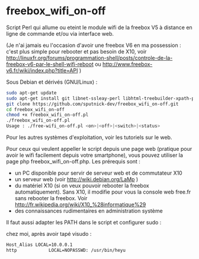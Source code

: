 freebox_wifi_on-off
===================

Script Perl qui allume ou eteint le module wifi de la freebox V5 à distance en ligne de commande et/ou via interface web.

(Je n'ai jamais eu l'occasion d'avoir une freebox V6 en ma possession : c'est plus simple pour rebooter et pas besoin de X10, voir http://linuxfr.org/forums/programmation-shell/posts/controle-de-la-freebox-v6-par-le-shell-wifi-reboot ou http://www.freebox-v6.fr/wiki/index.php?title=API )

Sous Debian et dérivés (GNU/Linux) :
```bash
sudo apt-get update
sudo apt-get install git libnet-ssleay-perl libhtml-treebuilder-xpath-perl libwww-mechanize-perl
git clone https://github.com/sputnick-dev/freebox_wifi_on-off.git
cd freebox_wifi_on-off
chmod +x freebox_wifi_on-off.pl
./freebox_wifi_on-off.pl
Usage : ./free-wifi_on-off.pl <on>|<off>|<switch>|<status>
```

Pour les autres systèmes d'exploitation, voir les tutoriels sur le web.


Pour ceux qui veulent appeller le script depuis une page web (pratique pour avoir le wifi facilement depuis votre smartphone), vous pouvez utiliser la page php freebox_wifi_on-off.php.
Les prérequis sont : 

 - un PC disponible pour servir de serveur web et de commutateur X10
 - un serveur web (voir http://wiki.debian.org/LaMp )
 - du matériel X10 (si on veux pouvoir rebooter la freebox automatiquement). Sans X10, il modifie pour vous la console web free.fr sans rebooter la freebox. Voir http://fr.wikipedia.org/wiki/X10_%28informatique%29
 - des connaissances rudimentaires en administration système

Il faut aussi adapter les PATH dans le script et configurer sudo :

chez moi, après avoir tapé visudo : 
```bash
Host_Alias LOCAL=10.0.0.1
http            LOCAL=NOPASSWD: /usr/bin/heyu
```
